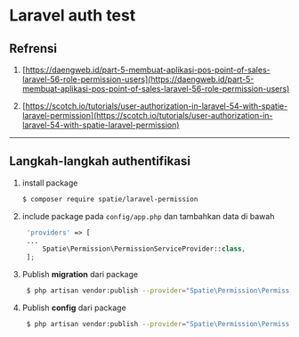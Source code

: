 # Laravel auth test

## Refrensi
1. [https://daengweb.id/part-5-membuat-aplikasi-pos-point-of-sales-laravel-56-role-permission-users](https://daengweb.id/part-5-membuat-aplikasi-pos-point-of-sales-laravel-56-role-permission-users)

2. [https://scotch.io/tutorials/user-authorization-in-laravel-54-with-spatie-laravel-permission](https://scotch.io/tutorials/user-authorization-in-laravel-54-with-spatie-laravel-permission)
---

## Langkah-langkah authentifikasi

1. install package 
   ``` bash
   $ composer require spatie/laravel-permission
   ```

2. include package pada ``config/app.php`` dan tambahkan data di bawah
   ``` php
    'providers' => [
    ...
        Spatie\Permission\PermissionServiceProvider::class,
    ];
   ```

3. Publish **migration** dari package
   ``` bash
    $ php artisan vendor:publish --provider="Spatie\Permission\PermissionServiceProvider" --tag="migrations"
   ```
4. Publish **config** dari package
   ``` bash
    $ php artisan vendor:publish --provider="Spatie\Permission\PermissionServiceProvider" --tag="config"
   ```
